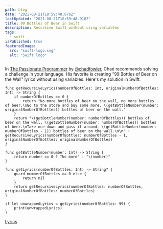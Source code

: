 ```yaml
---
path: blog
date: "2021-08-21T18:59:48.876Z"
lastUpdated: "2021-08-21T18:59:48.918Z"
title: 99 Bottles of Beer in Swift
description: Recursive Swift without using variables
tags:
  - swift
isPublished: true
featuredImage:
  src: "swift-logo.svg"
  alt: "Swift logo"
---
```


In [The Passionate Programmer](https://www.amazon.com/Passionate-Programmer-Remarkable-Development-Pragmatic/dp/1934356344/ref=asc_df_1934356344/?tag=hyprod-20&linkCode=df0&hvadid=312025907421&hvpos=&hvnetw=g&hvrand=2619027834083661622&hvpone=&hvptwo=&hvqmt=&hvdev=c&hvdvcmdl=&hvlocint=&hvlocphy=9061089&hvtargid=pla-331493525691&psc=1) by [@chadfowler](https://twitter.com/chadfowler?s=20), Chad recommends solving a challenge in your language. His favorite is creating "99 Bottles of Beer on the Wall" lyrics without using variables. Here's my solution in Swift:

```
func getRecursiveLyrics(numberOfBottles: Int, originalNumberOfBottles: Int) -> String {
    if numberOfBottles == 0 {
        return "No more bottles of beer on the wall, no more bottles of beer.\nGo to the store and buy some more, \(getBottleNumber(number: originalNumberOfBottles)) bottles of beer on the wall."
    }
    return "\(getBottleNumber(number: numberOfBottles)) bottles of beer on the wall, \(getBottleNumber(number: numberOfBottles)) bottles of beer.\nTake one down and pass it around, \(getBottleNumber(number: numberOfBottles - 1)) bottles of beer on the wall.\n\n" + getRecursiveLyrics(numberOfBottles: numberOfBottles - 1, originalNumberOfBottles: originalNumberOfBottles)
}

func getBottleNumber(number: Int) -> String {
    return number == 0 ? "No more" : "\(number)"
}

func getLyrics(numberOfBottles: Int) -> String? {
    guard numberOfBottles >= 0 else {
        return nil
    }
    return getRecursiveLyrics(numberOfBottles: numberOfBottles, originalNumberOfBottles: numberOfBottles)
}

if let unwrappedLyrics = getLyrics(numberOfBottles: 99) {
    print(unwrappedLyrics)
}

```

[Lyrics](http://www.99-bottles-of-beer.net/lyrics.html)
